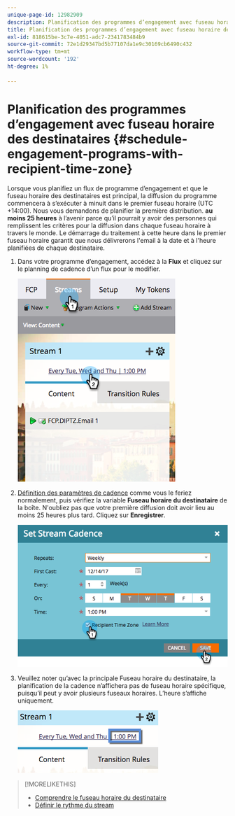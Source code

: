 ```yaml
---
unique-page-id: 12982909
description: Planification des programmes d’engagement avec fuseau horaire du destinataire - Documents Marketo - Documentation du produit
title: Planification des programmes d’engagement avec fuseau horaire des destinataires
exl-id: 818615be-3c7e-4051-adc7-2341783484b9
source-git-commit: 72e1d29347bd5b77107da1e9c30169cb6490c432
workflow-type: tm+mt
source-wordcount: '192'
ht-degree: 1%

---
```


# Planification des programmes d’engagement avec fuseau horaire des destinataires {#schedule-engagement-programs-with-recipient-time-zone}

Lorsque vous planifiez un flux de programme d’engagement et que le fuseau horaire des destinataires est principal, la diffusion du programme commencera à s’exécuter à minuit dans le premier fuseau horaire (UTC +14:00). Nous vous demandons de planifier la première distribution. **au moins 25 heures** à l’avenir parce qu’il pourrait y avoir des personnes qui remplissent les critères pour la diffusion dans chaque fuseau horaire à travers le monde. Le démarrage du traitement à cette heure dans le premier fuseau horaire garantit que nous délivrerons l&#39;email à la date et à l&#39;heure planifiées de chaque destinataire.

1. Dans votre programme d’engagement, accédez à la **Flux** et cliquez sur le planning de cadence d’un flux pour le modifier.

   ![](assets/image2017-12-5-13-3a36-3a21.png)

1. [Définition des paramètres de cadence](/help/marketo/product-docs/email-marketing/drip-nurturing/engagement-program-streams/set-stream-cadence.md) comme vous le feriez normalement, puis vérifiez la variable **Fuseau horaire du destinataire** de la boîte. N&#39;oubliez pas que votre première diffusion doit avoir lieu au moins 25 heures plus tard. Cliquez sur **Enregistrer**.

   ![](assets/image2017-12-5-13-3a50-3a32.png)

1. Veuillez noter qu’avec la principale Fuseau horaire du destinataire, la planification de la cadence n’affichera pas de fuseau horaire spécifique, puisqu’il peut y avoir plusieurs fuseaux horaires. L’heure s’affiche uniquement.

   ![](assets/image2017-12-5-13-3a56-3a21.png)

>[!MORELIKETHIS]
>
>* [Comprendre le fuseau horaire du destinataire](/help/marketo/product-docs/email-marketing/email-programs/email-program-actions/scheduling-with-recipient-time-zone/understanding-recipient-time-zone.md)
>* [Définir le rythme du stream](/help/marketo/product-docs/email-marketing/drip-nurturing/engagement-program-streams/set-stream-cadence.md)

